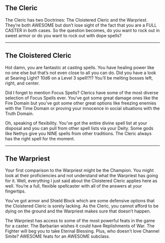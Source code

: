 ## The Cleric

The Cleric has two Doctrines: The Cloistered Cleric and the Warpriest. They’re both AWESOME but don’t lose sight of the fact that you are a FULL CASTER in both cases. So the question becomes, do you want to rock out in sweet armor or do you want to rock out with dope spells?

---

## The Cloistered Cleric

Hot damn, you are fantastic at casting spells. You have healing power like no one else but that’s not even close to all you can do. Did you have a look at Searing Light? 10d6 on a Level 3 spell!?!? You’ll be melting bosses left, right, and center.

Did I forget to mention Focus Spells? Clerics have some of the most diverse selection of Focus Spells ever. You’ve got some great damage ones like the Fire Domain but you’ve got some other great options like freezing enemies with the Time Domain or proving your innocence in social situations with the Truth Domain.

Oh, speaking of flexibility. You’ve got the entire divine spell list at your disposal and you can pull from other spell lists via your Deity. Some gods like Nethys give you NINE spells from other traditions. The Cleric always has the right spell for the moment.

---

## The Warpriest

Your first comparison to the Warpriest might be the Champion. You might look at their proficiencies and not understand what the Warpriest has going for it. Well, everything I just said about the Cloistered Cleric applies here as well. You’re a full, flexible spellcaster with all of the answers at your fingertips.

You’ve got armor and Shield Block which are some defensive options that the Cloistered Cleric is sorely lacking. As the Cleric, you cannot afford to be dying on the ground and the Warpriest makes sure that doesn’t happen.

The Warpriest has access to some of the most powerful feats in the game for a caster. The Barbarian wishes it could have Replishments of War. The Fighter will beg you to take Eternal Blessing. Plus, who doesn’t love Channel Smite? AWESOME feats for an AWESOME subclass.
